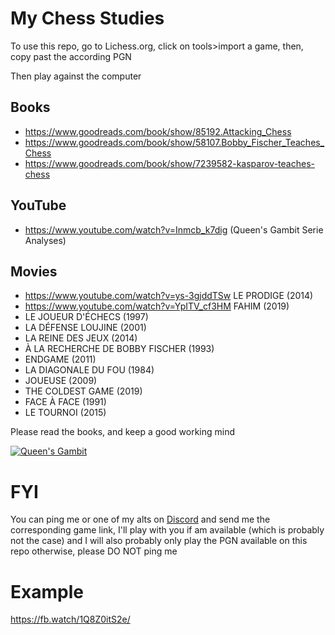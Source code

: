 # My Chess Studies

To use this repo, go to Lichess.org, click on tools>import a game, then, copy past the according PGN

Then play against the computer

## Books

* https://www.goodreads.com/book/show/85192.Attacking_Chess
* https://www.goodreads.com/book/show/58107.Bobby_Fischer_Teaches_Chess
* https://www.goodreads.com/book/show/7239582-kasparov-teaches-chess

## YouTube

* https://www.youtube.com/watch?v=Inmcb_k7dig (Queen's Gambit Serie Analyses)

## Movies

* https://www.youtube.com/watch?v=ys-3gjddTSw LE PRODIGE (2014)
* https://www.youtube.com/watch?v=YpITV_cf3HM FAHIM (2019)
* LE JOUEUR D'ÉCHECS (1997)
* LA DÉFENSE LOUJINE (2001)
* LA REINE DES JEUX (2014)
* À LA RECHERCHE DE BOBBY FISCHER (1993)
* ENDGAME (2011)
* LA DIAGONALE DU FOU (1984)
* JOUEUSE (2009)
* THE COLDEST GAME (2019)
* FACE À FACE (1991)
* LE TOURNOI (2015)

Please read the books, and keep a good working mind

[![Queen's Gambit](https://i.imgur.com/h2GryQz.png)](https://www.imdb.com/title/tt10048342)

# FYI

You can ping me or one of my alts on [Discord](https://discord.gg/EpZTKMb) and send me the corresponding game link, I'll play with you if am available (which is probably not the case) and I will also probably only play the PGN available on this repo otherwise, please DO NOT ping me

# Example

https://fb.watch/1Q8Z0itS2e/
